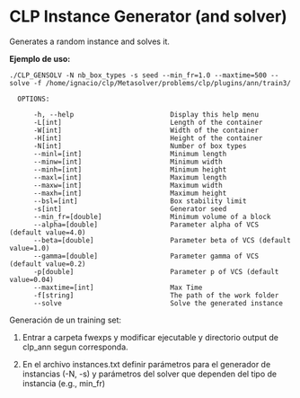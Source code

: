 
CLP Instance Generator (and solver)
==

Generates a random instance and solves it.


**Ejemplo de uso:**

```
./CLP_GENSOLV -N nb_box_types -s seed --min_fr=1.0 --maxtime=500 --solve -f /home/ignacio/clp/Metasolver/problems/clp/plugins/ann/train3/
```

```
  OPTIONS:

      -h, --help                        Display this help menu
      -L[int]                           Length of the container
      -W[int]                           Width of the container
      -H[int]                           Height of the container
      -N[int]                           Number of box types
      --minl=[int]                      Minimum length
      --minw=[int]                      Minimum width
      --minh=[int]                      Minimum height
      --maxl=[int]                      Maximum length
      --maxw=[int]                      Maximum width
      --maxh=[int]                      Maximum height
      --bsl=[int]                       Box stability limit
      -s[int]                           Generator seed
      --min_fr=[double]                 Minimum volume of a block
      --alpha=[double]                  Parameter alpha of VCS (default value=4.0)
      --beta=[double]                   Parameter beta of VCS (default value=1.0)
      --gamma=[double]                  Parameter gamma of VCS (default value=0.2)
      -p[double]                        Parameter p of VCS (default value=0.04)
      --maxtime=[int]                   Max Time
      -f[string]                        The path of the work folder
      --solve                           Solve the generated instance
```

Generación de un training set:

1. Entrar a carpeta fwexps y modificar ejecutable y directorio output de clp_ann segun corresponda.

2. En el archivo instances.txt definir parámetros para el generador de instancias (-N, -s) 
y parámetros del solver que dependen del tipo de instancia (e.g., min_fr) 
